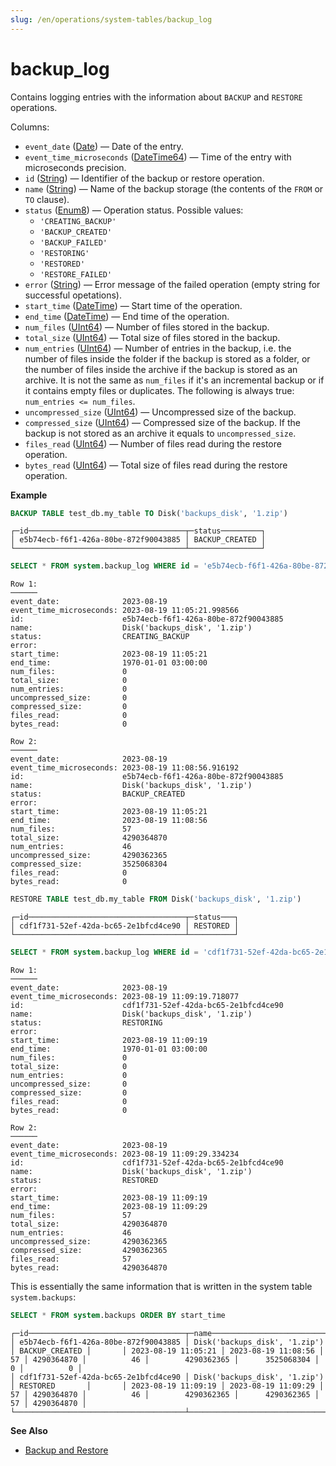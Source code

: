 ```yaml
---
slug: /en/operations/system-tables/backup_log
---
```

# backup_log

Contains logging entries with the information about `BACKUP` and `RESTORE` operations.

Columns:

- `event_date` ([Date](../../sql-reference/data-types/date.md)) — Date of the entry.
- `event_time_microseconds` ([DateTime64](../../sql-reference/data-types/datetime64.md)) — Time of the entry with microseconds precision.
- `id` ([String](../../sql-reference/data-types/string.md)) — Identifier of the backup or restore operation.
- `name` ([String](../../sql-reference/data-types/string.md)) — Name of the backup storage (the contents of the `FROM` or `TO` clause).
- `status` ([Enum8](../../sql-reference/data-types/enum.md)) — Operation status. Possible values:
    - `'CREATING_BACKUP'`
    - `'BACKUP_CREATED'`
    - `'BACKUP_FAILED'`
    - `'RESTORING'`
    - `'RESTORED'`
    - `'RESTORE_FAILED'`
- `error` ([String](../../sql-reference/data-types/string.md)) — Error message of the failed operation (empty string for successful opetations).
- `start_time` ([DateTime](../../sql-reference/data-types/datetime.md)) — Start time of the operation.
- `end_time` ([DateTime](../../sql-reference/data-types/datetime.md)) — End time of the operation.
- `num_files` ([UInt64](../../sql-reference/data-types/int-uint.md#uint-ranges)) — Number of files stored in the backup.
- `total_size` ([UInt64](../../sql-reference/data-types/int-uint.md#uint-ranges)) — Total size of files stored in the backup.
- `num_entries` ([UInt64](../../sql-reference/data-types/int-uint.md#uint-ranges)) — Number of entries in the backup, i.e. the number of files inside the folder if the backup is stored as a folder, or the number of files inside the archive if the backup is stored as an archive. It is not the same as `num_files` if it's an incremental backup or if it contains empty files or duplicates. The following is always true: `num_entries <= num_files`.
- `uncompressed_size` ([UInt64](../../sql-reference/data-types/int-uint.md#uint-ranges)) — Uncompressed size of the backup.
- `compressed_size` ([UInt64](../../sql-reference/data-types/int-uint.md#uint-ranges)) — Compressed size of the backup. If the backup is not stored as an archive it equals to `uncompressed_size`.
- `files_read` ([UInt64](../../sql-reference/data-types/int-uint.md#uint-ranges)) — Number of files read during the restore operation.
- `bytes_read` ([UInt64](../../sql-reference/data-types/int-uint.md#uint-ranges)) — Total size of files read during the restore operation.

**Example**

```sql
BACKUP TABLE test_db.my_table TO Disk('backups_disk', '1.zip')
```
```response
┌─id───────────────────────────────────┬─status─────────┐
│ e5b74ecb-f6f1-426a-80be-872f90043885 │ BACKUP_CREATED │
└──────────────────────────────────────┴────────────────┘
```
```sql
SELECT * FROM system.backup_log WHERE id = 'e5b74ecb-f6f1-426a-80be-872f90043885' ORDER BY event_date, event_time_microseconds \G
```
```response
Row 1:
──────
event_date:              2023-08-19
event_time_microseconds: 2023-08-19 11:05:21.998566
id:                      e5b74ecb-f6f1-426a-80be-872f90043885
name:                    Disk('backups_disk', '1.zip')
status:                  CREATING_BACKUP
error:                   
start_time:              2023-08-19 11:05:21
end_time:                1970-01-01 03:00:00
num_files:               0
total_size:              0
num_entries:             0
uncompressed_size:       0
compressed_size:         0
files_read:              0
bytes_read:              0

Row 2:
──────
event_date:              2023-08-19
event_time_microseconds: 2023-08-19 11:08:56.916192
id:                      e5b74ecb-f6f1-426a-80be-872f90043885
name:                    Disk('backups_disk', '1.zip')
status:                  BACKUP_CREATED
error:                   
start_time:              2023-08-19 11:05:21
end_time:                2023-08-19 11:08:56
num_files:               57
total_size:              4290364870
num_entries:             46
uncompressed_size:       4290362365
compressed_size:         3525068304
files_read:              0
bytes_read:              0
```
```sql
RESTORE TABLE test_db.my_table FROM Disk('backups_disk', '1.zip')
```
```response
┌─id───────────────────────────────────┬─status───┐
│ cdf1f731-52ef-42da-bc65-2e1bfcd4ce90 │ RESTORED │
└──────────────────────────────────────┴──────────┘
```
```sql
SELECT * FROM system.backup_log WHERE id = 'cdf1f731-52ef-42da-bc65-2e1bfcd4ce90' ORDER BY event_date, event_time_microseconds \G
```
```response
Row 1:
──────
event_date:              2023-08-19
event_time_microseconds: 2023-08-19 11:09:19.718077
id:                      cdf1f731-52ef-42da-bc65-2e1bfcd4ce90
name:                    Disk('backups_disk', '1.zip')
status:                  RESTORING
error:                   
start_time:              2023-08-19 11:09:19
end_time:                1970-01-01 03:00:00
num_files:               0
total_size:              0
num_entries:             0
uncompressed_size:       0
compressed_size:         0
files_read:              0
bytes_read:              0

Row 2:
──────
event_date:              2023-08-19
event_time_microseconds: 2023-08-19 11:09:29.334234
id:                      cdf1f731-52ef-42da-bc65-2e1bfcd4ce90
name:                    Disk('backups_disk', '1.zip')
status:                  RESTORED
error:                   
start_time:              2023-08-19 11:09:19
end_time:                2023-08-19 11:09:29
num_files:               57
total_size:              4290364870
num_entries:             46
uncompressed_size:       4290362365
compressed_size:         4290362365
files_read:              57
bytes_read:              4290364870
```

This is essentially the same information that is written in the system table `system.backups`:

```sql
SELECT * FROM system.backups ORDER BY start_time
```
```response
┌─id───────────────────────────────────┬─name──────────────────────────┬─status─────────┬─error─┬──────────start_time─┬────────────end_time─┬─num_files─┬─total_size─┬─num_entries─┬─uncompressed_size─┬─compressed_size─┬─files_read─┬─bytes_read─┐
│ e5b74ecb-f6f1-426a-80be-872f90043885 │ Disk('backups_disk', '1.zip') │ BACKUP_CREATED │       │ 2023-08-19 11:05:21 │ 2023-08-19 11:08:56 │        57 │ 4290364870 │          46 │        4290362365 │      3525068304 │          0 │          0 │
│ cdf1f731-52ef-42da-bc65-2e1bfcd4ce90 │ Disk('backups_disk', '1.zip') │ RESTORED       │       │ 2023-08-19 11:09:19 │ 2023-08-19 11:09:29 │        57 │ 4290364870 │          46 │        4290362365 │      4290362365 │         57 │ 4290364870 │
└──────────────────────────────────────┴───────────────────────────────┴────────────────┴───────┴─────────────────────┴─────────────────────┴───────────┴────────────┴─────────────┴───────────────────┴─────────────────┴────────────┴────────────┘
```

**See Also**

- [Backup and Restore](../../operations/backup.md)

